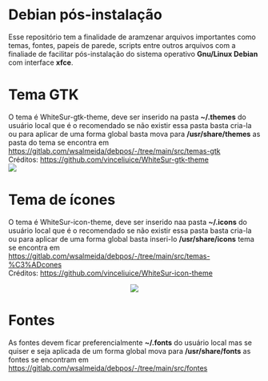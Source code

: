 # Debian pós-instalação

Esse repositório tem a finalidade de aramzenar arquivos importantes como temas, 
fontes, papeis de parede, scripts entre outros arquivos com a finaliade de facilitar 
pós-instalação do sistema operativo **Gnu/Linux Debian** com interface **xfce**.

# Tema GTK
O tema é WhiteSur-gtk-theme, deve ser inserido na pasta **~/.themes** do usuário 
local que é o recomendado se não existir essa pasta basta cria-la ou para aplicar 
de uma forma global basta mova para **/usr/share/themes** as pasta do tema 
se encontra em https://gitlab.com/wsalmeida/debpos/-/tree/main/src/temas-gtk <br>
Créditos: https://github.com/vinceliuice/WhiteSur-gtk-theme <br>
<img src="https://gitlab.com/wsalmeida/debpos/src/imagens/preview-theme.png">

# Tema de ícones
O tema é WhiteSur-icon-theme, deve ser inserido naa pasta **~/.icons** do usuário 
local que é o recomendado se não existir essa pasta basta cria-la ou para aplicar 
de uma forma global basta inseri-lo **/usr/share/icons** tema se encontra em https://gitlab.com/wsalmeida/debpos/-/tree/main/src/temas-%C3%ADcones <br>
Créditos: https://github.com/vinceliuice/WhiteSur-icon-theme
<p align="center"> <img src="https://gitlab.com/wsalmeida/debpos/-/blob/main/src/imagens/preview-icon.png"/> </p>

# Fontes
As fontes devem ficar preferencialmente **~/.fonts** do usuário local mas se 
quiser e seja aplicada de um forma global mova para **/usr/share/fonts** as fontes
se encontram em https://gitlab.com/wsalmeida/debpos/-/tree/main/src/fontes

